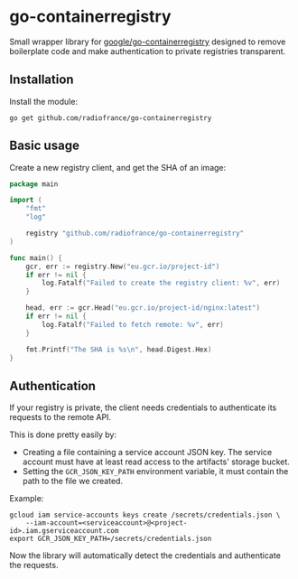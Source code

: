 go-containerregistry
=====================

Small wrapper library for [google/go-containerregistry](https://github.com/google/go-containerregistry) 
designed to remove boilerplate code and make authentication to private registries transparent.

## Installation

Install the module:
```shell
go get github.com/radiofrance/go-containerregistry
```

## Basic usage

Create a new registry client, and get the SHA of an image:
```go
package main

import (
	"fmt"
	"log"

	registry "github.com/radiofrance/go-containerregistry"
)

func main() {
	gcr, err := registry.New("eu.gcr.io/project-id")
	if err != nil {
		log.Fatalf("Failed to create the registry client: %v", err)
	}

	head, err := gcr.Head("eu.gcr.io/project-id/nginx:latest")
	if err != nil {
		log.Fatalf("Failed to fetch remote: %v", err)
	}

	fmt.Printf("The SHA is %s\n", head.Digest.Hex)
}
```

## Authentication

If your registry is private, the client needs credentials to authenticate its requests to the remote API.

This is done pretty easily by:
- Creating a file containing a service account JSON key. The service account must have at least read access to the artifacts' storage bucket.
- Setting the `GCR_JSON_KEY_PATH` environment variable, it must contain the path to the file we created.

Example:
```shell
gcloud iam service-accounts keys create /secrets/credentials.json \
    --iam-account=<serviceaccount>@<project-id>.iam.gserviceaccount.com
export GCR_JSON_KEY_PATH=/secrets/credentials.json
```

Now the library will automatically detect the credentials and authenticate the requests.
